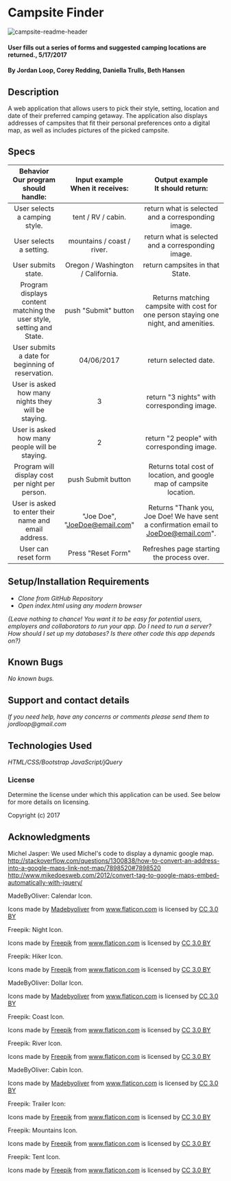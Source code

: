 # Campsite Finder

![campsite-readme-header](https://user-images.githubusercontent.com/25654531/32678080-c9aab732-c615-11e7-88f7-812d5ae3e4be.png)


#### User fills out a series of forms and suggested camping locations are returned., 5/17/2017

#### By Jordan Loop, Corey Redding, Daniella Trulls, Beth Hansen

## Description

A web application that allows users to pick their style, setting, location and date of their preferred camping getaway. The application also displays addresses of campsites that fit their personal preferences onto a digital map, as well as includes pictures of the picked campsite.


## Specs

|                Behavior<br>Our program should handle:                | Input example<br>When it receives:  |                          Output example<br>It should return:                         |
|:--------------------------------------------------------------------:|:-----------------------------------:|:------------------------------------------------------------------------------------:|
|                     User selects a camping style.                    |          tent / RV / cabin.         |                  return what is selected and a corresponding image.                  |
|                        User selects a setting.                       |      mountains / coast / river.     |                  return what is selected and a corresponding image.                  |
|                          User submits state.                         |  Oregon / Washington / California.  |                            return campsites in that State.                           |
| Program displays content matching the user style, setting and State. |          push "Submit" button         | Returns matching campsite with cost for one person staying one night, and amenities. |
|           User submits a date for beginning of reservation.          |              04/06/2017             |                                 return selected date.                                |
|          User is asked how many nights they will be staying.         |                  3                  |                      return "3 nights" with corresponding image.                     |
|            User is asked how many people will be staying.            |                  2                  |                      return "2 people" with corresponding image.                     |
|            Program will display cost per night per person.           |          push Submit button         |         Returns total cost of location,  and google map of campsite location.        |
|         User is asked to enter their name and email address.         |    "Joe Doe", "JoeDoe@email.com"    | Returns "Thank you, Joe Doe! We have sent a confirmation email to JoeDoe@email.com". |
|                          User can reset form                         |          Press "Reset Form"         |                       Refreshes page starting the process over.                      |



## Setup/Installation Requirements

* _Clone from GitHub Repository_
* _Open index.html using any modern browser_

_{Leave nothing to chance! You want it to be easy for potential users, employers and collaborators to run your app. Do I need to run a server? How should I set up my databases? Is there other code this app depends on?}_

## Known Bugs

_No known bugs._

## Support and contact details

_If you need help, have any concerns or comments please send them to jordloop@gmail.com_

## Technologies Used

_HTML/CSS/Bootstrap_
_JavaScript/jQuery_

### License

Determine the license under which this application can be used.  See below for more details on licensing.

Copyright (c) 2017


## Acknowledgments

Michel Jasper:
We used Michel's code to display a dynamic google map.<br>
http://stackoverflow.com/questions/1300838/how-to-convert-an-address-into-a-google-maps-link-not-map/7898520#7898520<br>
http://www.mikedoesweb.com/2012/convert-tag-to-google-maps-embed-automatically-with-jquery/

MadeByOliver:
Calendar Icon.
<div>Icons made by <a href="http://www.flaticon.com/authors/madebyoliver" title="Madebyoliver">Madebyoliver</a> from <a href="http://www.flaticon.com" title="Flaticon">www.flaticon.com</a> is licensed by <a href="http://creativecommons.org/licenses/by/3.0/" title="Creative Commons BY 3.0" target="blank">CC 3.0 BY</a></div>

Freepik:
Night Icon.
<div>Icons made by <a href="http://www.freepik.com" title="Freepik">Freepik</a> from <a href="http://www.flaticon.com" title="Flaticon">www.flaticon.com</a> is licensed by <a href="http://creativecommons.org/licenses/by/3.0/" title="Creative Commons BY 3.0" target="blank">CC 3.0 BY</a></div>

Freepik:
Hiker Icon.
<div>Icons made by <a href="http://www.freepik.com" title="Freepik">Freepik</a> from <a href="http://www.flaticon.com" title="Flaticon">www.flaticon.com</a> is licensed by <a href="http://creativecommons.org/licenses/by/3.0/" title="Creative Commons BY 3.0" target="blank">CC 3.0 BY</a></div>

MadeByOliver:
Dollar Icon.
<div>Icons made by <a href="http://www.flaticon.com/authors/madebyoliver" title="Madebyoliver">Madebyoliver</a> from <a href="http://www.flaticon.com" title="Flaticon">www.flaticon.com</a> is licensed by <a href="http://creativecommons.org/licenses/by/3.0/" title="Creative Commons BY 3.0" target="blank">CC 3.0 BY</a></div>

Freepik:
Coast Icon.
<div>Icons made by <a href="http://www.freepik.com" title="Freepik">Freepik</a> from <a href="http://www.flaticon.com" title="Flaticon">www.flaticon.com</a> is licensed by <a href="http://creativecommons.org/licenses/by/3.0/" title="Creative Commons BY 3.0" target="blank">CC 3.0 BY</a></div>

Freepik:
River Icon.
<div>Icons made by <a href="http://www.freepik.com" title="Freepik">Freepik</a> from <a href="http://www.flaticon.com" title="Flaticon">www.flaticon.com</a> is licensed by <a href="http://creativecommons.org/licenses/by/3.0/" title="Creative Commons BY 3.0" target="blank">CC 3.0 BY</a></div>

MadeByOliver:
Cabin Icon.
<div>Icons made by <a href="http://www.flaticon.com/authors/madebyoliver" title="Madebyoliver">Madebyoliver</a> from <a href="http://www.flaticon.com" title="Flaticon">www.flaticon.com</a> is licensed by <a href="http://creativecommons.org/licenses/by/3.0/" title="Creative Commons BY 3.0" target="blank">CC 3.0 BY</a></div>

Freepik:
Trailer Icon:
<div>Icons made by <a href="http://www.freepik.com" title="Freepik">Freepik</a> from <a href="http://www.flaticon.com" title="Flaticon">www.flaticon.com</a> is licensed by <a href="http://creativecommons.org/licenses/by/3.0/" title="Creative Commons BY 3.0" target="blank">CC 3.0 BY</a></div>

Freepik:
Mountains Icon.
<div>Icons made by <a href="http://www.freepik.com" title="Freepik">Freepik</a> from <a href="http://www.flaticon.com" title="Flaticon">www.flaticon.com</a> is licensed by <a href="http://creativecommons.org/licenses/by/3.0/" title="Creative Commons BY 3.0" target="blank">CC 3.0 BY</a></div>

Freepik:
Tent Icon.
<div>Icons made by <a href="http://www.freepik.com" title="Freepik">Freepik</a> from <a href="http://www.flaticon.com" title="Flaticon">www.flaticon.com</a> is licensed by <a href="http://creativecommons.org/licenses/by/3.0/" title="Creative Commons BY 3.0" target="blank">CC 3.0 BY</a></div>
